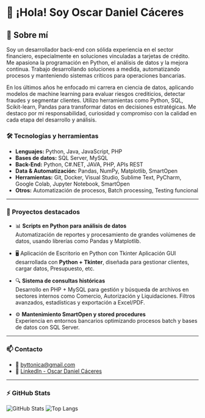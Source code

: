 
# 👋 ¡Hola! Soy Oscar Daniel Cáceres

## 💼 Sobre mí
Soy un desarrollador back-end con sólida experiencia en el sector financiero, especialmente en soluciones vinculadas a tarjetas de crédito. Me apasiona la programación en Python, el análisis de datos y la mejora continua. Trabajo desarrollando soluciones a medida, automatizando procesos y manteniendo sistemas críticos para operaciones bancarias.

En los últimos años he enfocado mi carrera en ciencia de datos, aplicando modelos de machine learning para evaluar riesgos crediticios, detectar fraudes y segmentar clientes. Utilizo herramientas como Python, SQL, Scikit-learn, Pandas para transformar datos en decisiones estratégicas. Me destaco por mi responsabilidad, curiosidad y compromiso con la calidad en cada etapa del desarrollo y análisis.


### 🛠️ Tecnologías y herramientas

- **Lenguajes:** Python, Java, JavaScript, PHP
- **Bases de datos:** SQL Server, MySQL
- **Back-End:** Python, C#.NET, JAVA, PHP, APIs REST
- **Data & Automatización:** Pandas, NumPy, Matplotlib, SmartOpen
- **Herramientas:** Git, Docker, Visual Studio, Sublime Text, PyCharm, Google Colab, Jupyter Notebook, SmartOpen
- **Otros:** Automatización de procesos, Batch processing, Testing funcional

---

### 📌 Proyectos destacados

- 📊 **Scripts en Python para análisis de datos**  
  Automatización de reportes y procesamiento de grandes volúmenes de datos, usando librerías como Pandas y Matplotlib.

- 🖥️ Aplicación de Escritorio en Python con Tkinter
  Aplicación GUI desarrollada con **Python + Tkinter**, diseñada para gestionar clientes, cargar datos, Presupuesto, etc.

- 🔍 **Sistema de consultas históricas**  
  Desarrollo en PHP + MySQL para gestión y búsqueda de archivos en sectores internos como Comercio, Autorización y Liquidaciones. Filtros avanzados, estadísticas y exportación a Excel/PDF.

- ⚙️ **Mantenimiento SmartOpen y stored procedures**  
  Experiencia en entornos bancarios optimizando procesos batch y bases de datos con SQL Server.

---

### 📫 Contacto

- 📧 [byttonica@gmail.com](mailto:byttonica@gmail.com)
- 💼 [LinkedIn - Oscar Daniel Cáceres](https://www.linkedin.com/in/oscardanielcaceres95b95771/)

---

### ⚡ GitHub Stats

![GitHub Stats](https://github-readme-stats.vercel.app/api?username=csodcaceres&show_icons=true&theme=default)
![Top Langs](https://github-readme-stats.vercel.app/api/top-langs/?username=csodcaceres&layout=compact)
